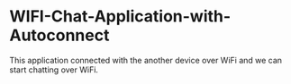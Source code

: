 # WIFI-Chat-Application-with-Autoconnect
This application connected with the another device over WiFi and we can start chatting over WiFi.
